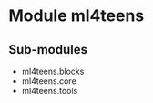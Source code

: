 Module ml4teens
===============

Sub-modules
-----------
* ml4teens.blocks
* ml4teens.core
* ml4teens.tools
